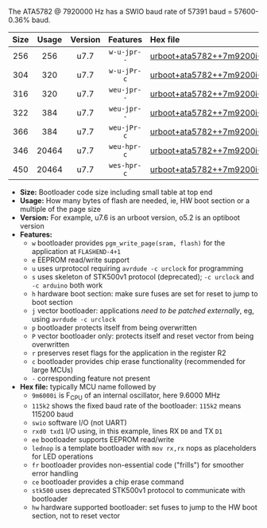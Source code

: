 The ATA5782 @ 7920000 Hz has a SWIO baud rate of 57391 baud = 57600-0.36% baud.

|Size|Usage|Version|Features|Hex file|
|:-:|:-:|:-:|:-:|:--|
|256|256|u7.7|`w-u-jpr--`|[urboot+ata5782++7m9200i+++57k6_swio_rxb0_txb1_lednop.hex](https://raw.githubusercontent.com/stefanrueger/urboot.hex/main/mcus/ata5782/internal_oscillator/fint++7m9200_Hz/br+++57k6_bps/urboot+ata5782++7m9200i+++57k6_swio_rxb0_txb1_lednop.hex)|
|304|320|u7.7|`w-u-jPr-c`|[urboot+ata5782++7m9200i+++57k6_swio_rxb0_txb1_lednop_fr_ce.hex](https://raw.githubusercontent.com/stefanrueger/urboot.hex/main/mcus/ata5782/internal_oscillator/fint++7m9200_Hz/br+++57k6_bps/urboot+ata5782++7m9200i+++57k6_swio_rxb0_txb1_lednop_fr_ce.hex)|
|316|320|u7.7|`weu-jpr--`|[urboot+ata5782++7m9200i+++57k6_swio_rxb0_txb1_ee.hex](https://raw.githubusercontent.com/stefanrueger/urboot.hex/main/mcus/ata5782/internal_oscillator/fint++7m9200_Hz/br+++57k6_bps/urboot+ata5782++7m9200i+++57k6_swio_rxb0_txb1_ee.hex)|
|322|384|u7.7|`weu-jpr--`|[urboot+ata5782++7m9200i+++57k6_swio_rxb0_txb1_ee_lednop.hex](https://raw.githubusercontent.com/stefanrueger/urboot.hex/main/mcus/ata5782/internal_oscillator/fint++7m9200_Hz/br+++57k6_bps/urboot+ata5782++7m9200i+++57k6_swio_rxb0_txb1_ee_lednop.hex)|
|366|384|u7.7|`weu-jPr-c`|[urboot+ata5782++7m9200i+++57k6_swio_rxb0_txb1_ee_lednop_fr_ce.hex](https://raw.githubusercontent.com/stefanrueger/urboot.hex/main/mcus/ata5782/internal_oscillator/fint++7m9200_Hz/br+++57k6_bps/urboot+ata5782++7m9200i+++57k6_swio_rxb0_txb1_ee_lednop_fr_ce.hex)|
|346|20464|u7.7|`weu-hpr-c`|[urboot+ata5782++7m9200i+++57k6_swio_rxb0_txb1_ee_lednop_fr_ce_hw.hex](https://raw.githubusercontent.com/stefanrueger/urboot.hex/main/mcus/ata5782/internal_oscillator/fint++7m9200_Hz/br+++57k6_bps/urboot+ata5782++7m9200i+++57k6_swio_rxb0_txb1_ee_lednop_fr_ce_hw.hex)|
|450|20464|u7.7|`wes-hpr-c`|[urboot+ata5782++7m9200i+++57k6_swio_rxb0_txb1_ee_lednop_fr_ce_stk500_hw.hex](https://raw.githubusercontent.com/stefanrueger/urboot.hex/main/mcus/ata5782/internal_oscillator/fint++7m9200_Hz/br+++57k6_bps/urboot+ata5782++7m9200i+++57k6_swio_rxb0_txb1_ee_lednop_fr_ce_stk500_hw.hex)|

- **Size:** Bootloader code size including small table at top end
- **Usage:** How many bytes of flash are needed, ie, HW boot section or a multiple of the page size
- **Version:** For example, u7.6 is an urboot version, o5.2 is an optiboot version
- **Features:**
  + `w` bootloader provides `pgm_write_page(sram, flash)` for the application at `FLASHEND-4+1`
  + `e` EEPROM read/write support
  + `u` uses urprotocol requiring `avrdude -c urclock` for programming
  + `s` uses skeleton of STK500v1 protocol (deprecated); `-c urclock` and `-c arduino` both work
  + `h` hardware boot section: make sure fuses are set for reset to jump to boot section
  + `j` vector bootloader: applications *need to be patched externally*, eg, using `avrdude -c urclock`
  + `p` bootloader protects itself from being overwritten
  + `P` vector bootloader only: protects itself and reset vector from being overwritten
  + `r` preserves reset flags for the application in the register R2
  + `c` bootloader provides chip erase functionality (recommended for large MCUs)
  + `-` corresponding feature not present
- **Hex file:** typically MCU name followed by
  + `9m6000i` is F<sub>CPU</sub> of an internal oscillator, here 9.6000 MHz
  + `115k2` shows the fixed baud rate of the bootloader: `115k2` means 115200 baud
  + `swio` software I/O (not UART)
  + `rxd0 txd1` I/O using, in this example, lines RX `D0` and TX `D1`
  + `ee` bootloader supports EEPROM read/write
  + `lednop` is a template bootloader with `mov rx,rx` nops as placeholders for LED operations
  + `fr` bootloader provides non-essential code ("frills") for smoother error handling
  + `ce` bootloader provides a chip erase command
  + `stk500` uses deprecated STK500v1 protocol to communicate with bootloader
  + `hw` hardware supported bootloader: set fuses to jump to the HW boot section, not to reset vector

